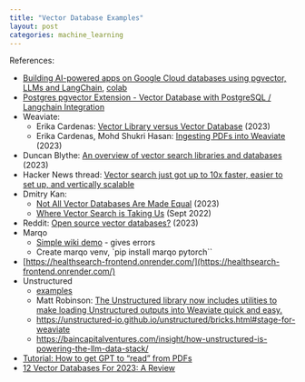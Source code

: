 ```yaml
---
title: "Vector Database Examples"
layout: post
categories: machine_learning 
---
```


References:
* [Building AI-powered apps on Google Cloud databases using pgvector, LLMs and LangChain](https://cloud.google.com/blog/products/databases/using-pgvector-llms-and-langchain-with-google-cloud-databases), [colab](https://colab.research.google.com/github/GoogleCloudPlatform/python-docs-samples/blob/main/cloud-sql/postgres/pgvector/notebooks/pgvector_gen_ai_demo.ipynb#scrollTo=DS7GdlJ1XowY)
* [Postgres pgvector Extension - Vector Database with PostgreSQL / Langchain Integration](https://www.youtube.com/watch?v=FDBnyJu_Ndg)
* Weaviate:
  * Erika Cardenas: [Vector Library versus Vector Database](https://weaviate.io/blog/vector-library-vs-vector-database) (2023)
  * Erika Cardenas, Mohd Shukri Hasan: [Ingesting PDFs into Weaviate](https://weaviate.io/blog/ingesting-pdfs-into-weaviate) (2023)
* Duncan Blythe: [An overview of vector search libraries and databases](https://www.linkedin.com/pulse/overview-vector-search-libraries-databases-duncan-blythe/) (2023)
* Hacker News thread: [Vector search just got up to 10x faster, easier to set up, and vertically scalable](https://news.ycombinator.com/item?id=32487856)
* Dmitry Kan:
  * [Not All Vector Databases Are Made Equal](https://towardsdatascience.com/milvus-pinecone-vespa-weaviate-vald-gsi-what-unites-these-buzz-words-and-what-makes-each-9c65a3bd0696) (2023)
  * [Where Vector Search is Taking Us](https://haystackconf.com/files/slides/haystack2022/Dmitry-Haystack-Keynote.pdf) (Sept 2022)
* Reddit: [Open source vector databases?](https://www.reddit.com/r/ChatGPTCoding/comments/14112ol/open_source_vector_databases/) (2023)
* Marqo
  * [Simple wiki demo](https://docs.marqo.ai/0.0.10/End-to-End%20Examples/simple_wiki_demo/) - gives errors
  * Create marqo venv, `pip install marqo pytorch``
* [https://healthsearch-frontend.onrender.com/](https://healthsearch-frontend.onrender.com/)
* Unstructured
  * [examples](https://github.com/Unstructured-IO/unstructured/tree/main/examples)
  * Matt Robinson: [The Unstructured library now includes utilities to make loading Unstructured outputs into Weaviate quick and easy.](https://www.linkedin.com/posts/mthwrobinson_ingesting-pdfs-into-weaviate-weaviate-activity-7070142403541655552-XptZ/)
  * https://unstructured-io.github.io/unstructured/bricks.html#stage-for-weaviate
  * https://baincapitalventures.com/insight/how-unstructured-is-powering-the-llm-data-stack/
* [Tutorial: How to get GPT to “read” from PDFs](https://medium.com/@brianlimyisheng1997/tutorial-how-to-get-gpt-to-read-from-pdfs-cccc4d189a2b)
* [ 12 Vector Databases For 2023: A Review](https://lakefs.io/blog/12-vector-databases-2023/)